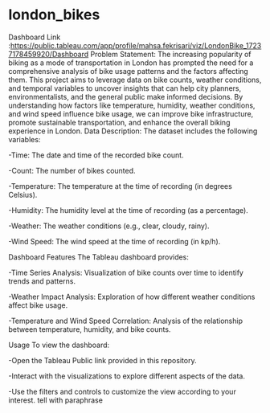 # london_bikes
Dashboard Link :https://public.tableau.com/app/profile/mahsa.fekrisari/viz/LondonBike_17237178459920/Dashboard
Problem Statement:
The increasing popularity of biking as a mode of transportation in London has prompted the need for a comprehensive analysis of bike usage patterns and the factors affecting them. This project aims to leverage data on bike counts, weather conditions, and temporal variables to uncover insights that can help city planners, environmentalists, and the general public make informed decisions. By understanding how factors like temperature, humidity, weather conditions, and wind speed influence bike usage, we can improve bike infrastructure, promote sustainable transportation, and enhance the overall biking experience in London.
Data Description:
The dataset includes the following variables:

-Time: The date and time of the recorded bike count.

-Count: The number of bikes counted.

-Temperature: The temperature at the time of recording (in degrees Celsius).

-Humidity: The humidity level at the time of recording (as a percentage).

-Weather: The weather conditions (e.g., clear, cloudy, rainy).

-Wind Speed: The wind speed at the time of recording (in kp/h).

Dashboard Features
The Tableau dashboard provides:

-Time Series Analysis: Visualization of bike counts over time to identify trends and patterns.

-Weather Impact Analysis: Exploration of how different weather conditions affect bike usage.

-Temperature and Wind Speed Correlation: Analysis of the relationship between temperature, humidity, and bike counts.

Usage
To view the dashboard:

-Open the Tableau Public link provided in this repository.

-Interact with the visualizations to explore different aspects of the data.

-Use the filters and controls to customize the view according to your interest. tell with paraphrase 
